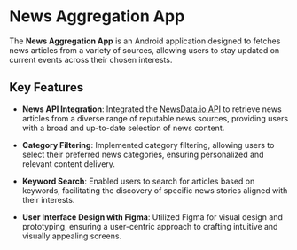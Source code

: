 # News Aggregation App

The **News Aggregation App** is an Android application designed to fetches news articles from a variety of sources, allowing users to stay updated on current events across their chosen interests.

## Key Features

- **News API Integration**: Integrated the [NewsData.io API](https://newsdata.io/documentation) to retrieve news articles from a diverse range of reputable news sources, providing users with a broad and up-to-date selection of news content.

- **Category Filtering**: Implemented category filtering, allowing users to select their preferred news categories, ensuring personalized and relevant content delivery.

- **Keyword Search**: Enabled users to search for articles based on keywords, facilitating the discovery of specific news stories aligned with their interests.

- **User Interface Design with Figma**: Utilized Figma for visual design and prototyping, ensuring a user-centric approach to crafting intuitive and visually appealing screens.
